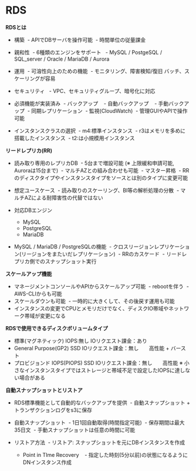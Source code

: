 # RDS

**RDSとは**

- 構築
  - APIでDBサーバを操作可能
  - 時間単位の従量課金
- 親和性
  - 6種類のエンジンをサポート
    - MySQL / PostgeSQL / SQL_server / Oracle / MariaDB / Aurora
- 運用
  - 可溶性向上のための機能
  - モニタリング、障害検知/復旧 バッチ、スケーリングが容易
- セキュリティ 
  - VPC、セキュリティグループ、暗号化に対応
 
- 必須機能が実装済み
  - バックアップ
    - 自動バックアップ
    - 手動バックアップ
  - 同期レプリケーション
  - 監視(CloudWatch)
  - 管理GUIやAPIで操作可能

- インスタンスクラスの選択
  - m4:標準インスタンス
  - r3はメモリを多めに搭載したインスタンス
  - t2:は小規模用インスタンス
  
**リードレプリカ(RR)**

- 読み取り専用のレプリカDB
  - 5台まで増設可能 (※ 上限緩和申請可能, Auroraは15台まで)
  - マルチAZとの組み合わせも可能
  - マスター昇格
  - RRのディスクタイプやインスタンスタイプをソースとは別のタイプに変更可能
 
- 想定ユースケース
  - 読み取りのスケーリング、BI等の解析処理の分散
  - マルチAZによる耐障害性の代替ではない
 
- 対応DBエンジン
  - MySQL
  - PostgreSQL
  - MariaDB

- MySQL / MariaDB / PostgreSQLの機能
  - クロスリージョンレプリケーション(リージョンをまたいだレプリケーション)
  - RRのカスケード
  - リードレプリカ側でのスナップショット実行
 
**スケールアップ機能** 

- マネージメントコンソールやAPIからスケールアップ可能
  - rebootを伴う
  - AWS-CLIからも可能
- スケールダウンも可能
  - 一時的に大きくして、その後戻す運用も可能
- インスタンスの変更でCPUとメモリだけでなく、ディスクIO帯域やネットワーク帯域が変更になる


**RDSで使用できるディスクボリュームタイプ**
 
- 標準(マグネティック) IOPS:無し IOリクエスト課金：あり
- General Purpose(GP2) SSD IOリクエスト課金：無し　　高性能 + バースト
- プロビジョンド IOPS(PIOPS) SSD IOリクエスト課金：無し　　高性能
 ※ 小さなインスタンスタイプではストレージと帯域不足で設定したIOPSに達しない場合がある
 
**自動スナップショットとリストア**

- RDS標準機能として自動的なバックアップを提供
  - 自動スナップショット + トランザクションログをs3に保存
- 自動スナップショット
  - 1日1回自動取得(時間指定可能)
  - 保存期間は最大35日文
  - 手動スナップショットは任意の時間に可能
  
- リストア方法
  - リストア: スナップショットを元にDBインスタンスを作成
  - Point in TIme Recovery
    - 指定した時刻(5分以前)の状態になるようにDNインスタンス作成
